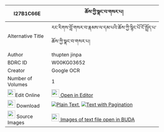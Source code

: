 |I27B1C66E|ཆོས་ཀྱི་སྣང་བ་གསར་པ། 
| --- | --- 
|Alternative Title |རང་རིགས་བློ་གསར་བ་རྣམས་ལ་དམ་པའི་ཆོས་ཀྱི་སྙིང་པོ་ངོ་སྤྲོད་པ་ཆོས་ཀྱི་སྣང་བ་གསར་པ།
|Author| thupten jinpa
|BDRC ID | W00KG03652
|Creator | Google OCR
|Number of Volumes| 1
|<img width="25" src="https://img.icons8.com/color/25/000000/edit-property.png">Edit Online| [<img width="25" src="https://avatars.githubusercontent.com/u/45091458?s=200&v=4"> Open in Editor](http://editor.openpecha.org/I27B1C66E)
|<img width="25" src="https://img.icons8.com/fluent/48/000000/download-2.png"/>  Download | [![](https://img.icons8.com/color/20/000000/txt.png)Plain Text](https://github.com/Openpecha/I27B1C66E/releases/download/v1/cho_kyi_nangwa_sarpa_plain_I27B1C66E.zip), [![](https://img.icons8.com/color/20/000000/txt.png)Text with Pagination](https://github.com/Openpecha/I27B1C66E/releases/download/v1/cho_kyi_nangwa_sarpa_pages_I27B1C66E.zip)
|<img width="25" src="https://img.icons8.com/plasticine/100/000000/pictures-folder.png"/>  Source Images | [<img width="25" src="https://library.bdrc.io/icons/BUDA-small.svg"> Images of text file open in BUDA](https://library.bdrc.io/show/bdr:W00KG03652)